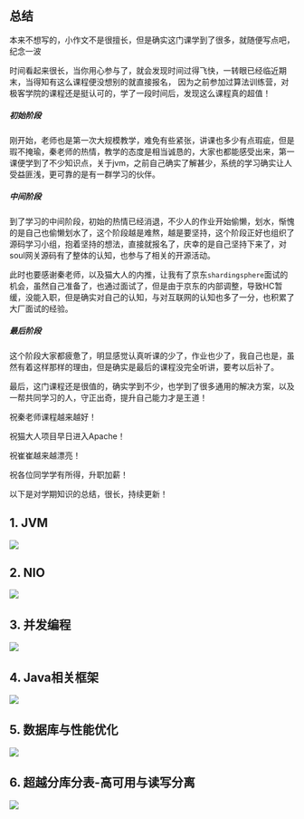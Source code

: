 ## 总结

本来不想写的，小作文不是很擅长，但是确实这门课学到了很多，就随便写点吧，纪念一波

时间看起来很长，当你用心参与了，就会发现时间过得飞快，一转眼已经临近期末，当得知有这么课程便没想别的就直接报名， 因为之前参加过算法训练营，对极客学院的课程还是挺认可的，学了一段时间后，发现这么课程真的超值！

##### 初始阶段

刚开始，老师也是第一次大规模教学，难免有些紧张，讲课也多少有点瑕疵，但是瑕不掩瑜，秦老师的热情，教学的态度是相当诚恳的，大家也都能感受出来，第一课便学到了不少知识点，关于jvm，之前自己确实了解甚少，系统的学习确实让人受益匪浅，更可靠的是有一群学习的伙伴。

##### 中间阶段

到了学习的中间阶段，初始的热情已经消退，不少人的作业开始偷懒，划水，惭愧的是自己也偷懒划水了，这个阶段越是难熬，越是要坚持，这个阶段正好也组织了源码学习小组，抱着坚持的想法，直接就报名了，庆幸的是自己坚持下来了，对soul网关源码有了整体的认知，也参与了相关的开源活动。

此时也要感谢秦老师，以及猫大人的内推，让我有了京东`shardingsphere`面试的机会，虽然自己准备了，也通过面试了，但是由于京东的内部调整，导致HC暂缓，没能入职，但是确实对自己的认知，与对互联网的认知也多了一分，也积累了大厂面试的经验。

##### 最后阶段

这个阶段大家都疲惫了，明显感觉认真听课的少了，作业也少了，我自己也是，虽然有着这样那样的理由，但是确实是最后的课程没完全听讲，要考以后补了。



最后，这门课程还是很值的，确实学到不少，也学到了很多通用的解决方案，以及一帮共同学习的人，守正出奇，提升自己能力才是王道！

祝秦老师课程越来越好！

祝猫大人项目早日进入Apache！

祝崔崔越来越漂亮！

祝各位同学学有所得，升职加薪！



以下是对学期知识的总结，很长，持续更新！

## 1. JVM

![](./JVM.png)



## 2. NIO

![](./NIO.png)



## 3. 并发编程

![](./并发编程.png)

## 4. Java相关框架

![](./Java相关框架.png)

## 5. 数据库与性能优化

![](./数据库与性能优化.png)

## 6. 超越分库分表-高可用与读写分离

![](./超越分库分表-高可用与读写分离.png)